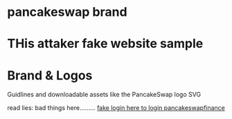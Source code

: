 

# pancakeswap brand 
<h1>THis attaker fake website sample</h1>
<h1>Brand & Logos</h1>
Guidlines and downloadable assets like the PancakeSwap logo SVG

read lies: bad things here.........
<a href="evil.com">fake login here to login pancakeswapfinance <a/>
 
